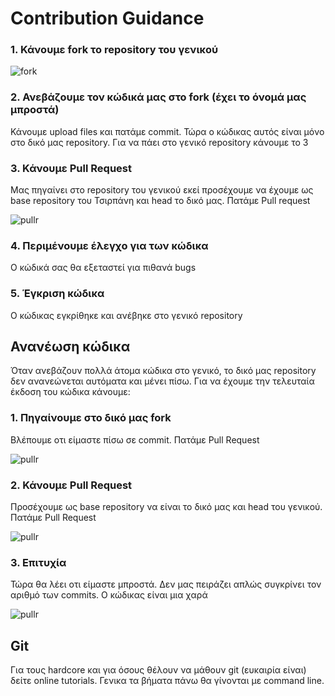 # Contribution Guidance

### 1. Κάνουμε fork το repository του γενικού

![fork](https://github.com/YorgosBas/DayGame/Source/images/documentation/forkkk.png)

### 2. Ανεβάζουμε τον κώδικά μας στο fork (έχει το όνομά μας μπροστά)
Κάνουμε upload files και πατάμε commit. Τώρα ο κώδικας αυτός είναι μόνο στο δικό μας repository. Για να πάει στο γενικό repository κάνουμε το 3

### 3. Κάνουμε Pull Request
Μας πηγαίνει στο repository του γενικού εκεί προσέχουμε να έχουμε ως base repository του Τσιρπάνη και head το δικό μας. Πατάμε Pull request

![pullr](https://github.com/YorgosBas/DayGame/Source/images/documentation/pull.png)

### 4. Περιμένουμε έλεγχο για των κώδικα
Ο κώδικά σας θα εξεταστεί για πιθανά bugs

### 5. Έγκριση κώδικα
Ο κώδικας εγκρίθηκε και ανέβηκε στο γενικό repository

## Ανανέωση κώδικα
Όταν ανεβάζουν πολλά άτομα κώδικα στο γενικό, το δικό μας repository δεν ανανεώνεται αυτόματα και μένει πίσω. Για να έχουμε την τελευταία έκδοση του κώδικα κάνουμε:

### 1. Πηγαίνουμε στο δικό μας fork
Βλέπουμε οτι είμαστε πίσω σε commit. Πατάμε Pull Request

![pullr](https://github.com/YorgosBas/DayGame/Source/images/documentation/beforee.png)

### 2. Κάνουμε Pull Request
Προσέχουμε ως base repository να είναι το δικό μας και head του γενικού. Πατάμε Pull Request

![pullr](https://github.com/YorgosBas/DayGame/Source/images/documentation/pulll.png)

### 3. Επιτυχία
Τώρα θα λέει οτι είμαστε μπροστά. Δεν μας πειράζει απλώς συγκρίνει τον αριθμό των commits. Ο κώδικας είναι μια χαρά

![pullr](https://github.com/YorgosBas/DayGame/Source/images/documentation/afterr.png)

## Git
Για τους hardcore και για όσους θέλουν να μάθουν git (ευκαιρία είναι) δείτε online tutorials. Γενικα τα βήματα πάνω θα γίνονται με command line.
